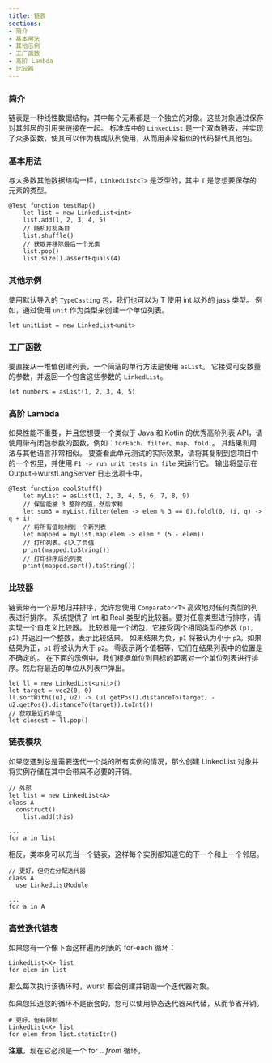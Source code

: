 ```yaml
---
title: 链表
sections:
- 简介
- 基本用法
- 其他示例
- 工厂函数
- 高阶 Lambda
- 比较器
---
```


### 简介

链表是一种线性数据结构，其中每个元素都是一个独立的对象。这些对象通过保存对其邻居的引用来链接在一起。
标准库中的 `LinkedList` 是一个双向链表，并实现了众多函数，使其可以作为栈或队列使用，从而用非常相似的代码替代其他包。

### 基本用法

与大多数其他数据结构一样，`LinkedList<T>` 是泛型的，其中 `T` 是您想要保存的元素的类型。

```wurst
@Test function testMap()
	let list = new LinkedList<int>
	list.add(1, 2, 3, 4, 5)
	// 随机打乱条目
	list.shuffle()
	// 获取并移除最后一个元素
	list.pop()
	list.size().assertEquals(4)
```

### 其他示例

使用默认导入的 `TypeCasting` 包，我们也可以为 T 使用 int 以外的 jass 类型。
例如，通过使用 `unit` 作为类型来创建一个单位列表。

```wurst
let unitList = new LinkedList<unit>
```

### 工厂函数

要直接从一堆值创建列表，一个简洁的单行方法是使用 `asList`。
它接受可变数量的参数，并返回一个包含这些参数的 `LinkedList`。

```wurst
let numbers = asList(1, 2, 3, 4, 5)
```

### 高阶 Lambda

如果性能不重要，并且您想要一个类似于 Java 和 Kotlin 的优秀高阶列表 API，请使用带有闭包参数的函数，例如：`forEach`、`filter`、`map`、`foldl`。
其结果和用法与其他语言非常相似。
要查看此单元测试的实际效果，请将其复制到您项目中的一个包里，并使用 `F1 -> run unit tests in file` 来运行它。
输出将显示在 Output->wurstLangServer 日志选项卡中。

```wurst
@Test function coolStuff()
	let myList = asList(1, 2, 3, 4, 5, 6, 7, 8, 9)
	// 保留能被 3 整除的值，然后求和
	let sum3 = myList.filter(elem -> elem % 3 == 0).foldl(0, (i, q) -> q + i)
	// 将所有值映射到一个新列表
	let mapped = myList.map(elem -> elem * (5 - elem))
	// 打印列表。引入了负值
	print(mapped.toString())
	// 打印排序后的列表
	print(mapped.sort().toString())
```

### 比较器

链表带有一个原地归并排序，允许您使用 `Comparator<T>` 高效地对任何类型的列表进行排序。
系统提供了 Int 和 Real 类型的比较器。要对任意类型进行排序，请实现一个自定义比较器。
比较器是一个闭包，它接受两个相同类型的参数 `(p1, p2)` 并返回一个整数，表示比较结果。
如果结果为负，`p1` 将被认为小于 `p2`。如果结果为正，`p1` 将被认为大于 `p2`。
零表示两个值相等，它们在结果列表中的位置是不确定的。
在下面的示例中，我们根据单位到目标的距离对一个单位列表进行排序。然后将最近的单位从列表中弹出。

```wurst
let ll = new LinkedList<unit>()
let target = vec2(0, 0)
ll.sortWith((u1, u2) -> (u1.getPos().distanceTo(target) - u2.getPos().distanceTo(target)).toInt())
// 获取最近的单位
let closest = ll.pop()
```

### 链表模块

如果您遇到总是需要迭代一个类的所有实例的情况，那么创建 LinkedList 对象并将实例存储在其中会带来不必要的开销。

```wurst
// 外部
let list = new LinkedList<A>
class A
  construct()
    list.add(this)

...
for a in list

```

相反，类本身可以充当一个链表，这样每个实例都知道它的下一个和上一个邻居。

```wurst
// 更好，但仍在分配迭代器
class A
  use LinkedListModule

...
for a in A

```

### 高效迭代链表

如果您有一个像下面这样遍历列表的 for-each 循环：

```wurst
LinkedList<X> list
for elem in list
```

那么每次执行该循环时，wurst 都会创建并销毁一个迭代器对象。

如果您知道您的循环不是嵌套的，您可以使用静态迭代器来代替，从而节省开销。

```wurst
# 更好，但有限制
LinkedList<X> list
for elem from list.staticItr()
```

**注意**，现在它必须是一个 for .. *from* 循环。